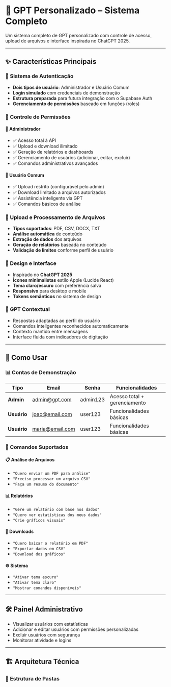# 🤖 GPT Personalizado – Sistema Completo

Um sistema completo de GPT personalizado com controle de acesso, upload de arquivos e interface inspirada no ChatGPT 2025.

---

## ✨ Características Principais

### 🔐 Sistema de Autenticação
- **Dois tipos de usuário**: Administrador e Usuário Comum  
- **Login simulado** com credenciais de demonstração  
- **Estrutura preparada** para futura integração com o Supabase Auth  
- **Gerenciamento de permissões** baseado em funções (roles)

### 👥 Controle de Permissões

#### 👑 Administrador
- ✅ Acesso total à API  
- ✅ Upload e download ilimitado  
- ✅ Geração de relatórios e dashboards  
- ✅ Gerenciamento de usuários (adicionar, editar, excluir)  
- ✅ Comandos administrativos avançados

#### 👤 Usuário Comum
- ✅ Upload restrito (configurável pelo admin)  
- ✅ Download limitado a arquivos autorizados  
- ✅ Assistência inteligente via GPT  
- ✅ Comandos básicos de análise

### 📁 Upload e Processamento de Arquivos
- **Tipos suportados**: PDF, CSV, DOCX, TXT  
- **Análise automática** de conteúdo  
- **Extração de dados** dos arquivos  
- **Geração de relatórios** baseada no conteúdo  
- **Validação de limites** conforme perfil de usuário

### 🎨 Design e Interface
- Inspirado no **ChatGPT 2025**  
- **Ícones minimalistas** estilo Apple (Lucide React)  
- **Tema claro/escuro** com preferência salva  
- **Responsivo** para desktop e mobile  
- **Tokens semânticos** no sistema de design

### 🤖 GPT Contextual
- Respostas adaptadas ao perfil do usuário  
- Comandos inteligentes reconhecidos automaticamente  
- Contexto mantido entre mensagens  
- Interface fluida com indicadores de digitação

---

## 🚀 Como Usar

### 📊 Contas de Demonstração

| Tipo        | Email             | Senha     | Funcionalidades                |
|-------------|-------------------|-----------|--------------------------------|
| **Admin**   | admin@gpt.com     | admin123  | Acesso total + gerenciamento   |
| **Usuário** | joao@email.com    | user123   | Funcionalidades básicas        |
| **Usuário** | maria@email.com   | user123   | Funcionalidades básicas        |

### 🎯 Comandos Suportados

#### 📋 Análise de Arquivos
- `"Quero enviar um PDF para análise"`  
- `"Preciso processar um arquivo CSV"`  
- `"Faça um resumo do documento"`

#### 📊 Relatórios
- `"Gere um relatório com base nos dados"`  
- `"Quero ver estatísticas dos meus dados"`  
- `"Crie gráficos visuais"`

#### 💾 Downloads
- `"Quero baixar o relatório em PDF"`  
- `"Exportar dados em CSV"`  
- `"Download dos gráficos"`

#### ⚙️ Sistema
- `"Ativar tema escuro"`  
- `"Ativar tema claro"`  
- `"Mostrar comandos disponíveis"`

---

## 🛠️ Painel Administrativo

- Visualizar usuários com estatísticas  
- Adicionar e editar usuários com permissões personalizadas  
- Excluir usuários com segurança  
- Monitorar atividade e logins

---

## 🏗️ Arquitetura Técnica

### 📂 Estrutura de Pastas
